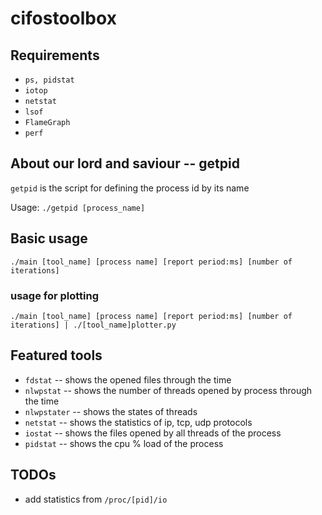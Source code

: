 # cifostoolbox

## Requirements

+ `ps, pidstat`
+ `iotop`
+ `netstat`
+ `lsof`
+ `FlameGraph`
+ `perf`

## About our lord and saviour -- getpid

`getpid` is the script for defining the process id by its name

Usage: `./getpid [process_name]`

## Basic usage

`./main [tool_name] [process name] [report period:ms] [number of iterations]`

### usage for plotting

`./main [tool_name] [process name] [report period:ms] [number of iterations] | ./[tool_name]plotter.py`

## Featured tools

+ `fdstat` -- shows the opened files through the time
+ `nlwpstat` -- shows the number of threads opened by process through the time
+ `nlwpstater` -- shows the states of threads
+ `netstat` -- shows the statistics of ip, tcp, udp protocols
+ `iostat` -- shows the files opened by all threads of the process
+ `pidstat` -- shows the cpu % load of the process

## TODOs

+ add statistics from `/proc/[pid]/io`
